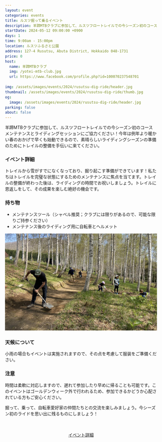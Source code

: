 ```yaml
---
layout: event
categories: events
title: ルスツ掘って乗るイベント
description: 羊蹄MTBクラブに参加して、ルスツフロートレイルでの今シーズン初のコースメンテナンスとライディングセッションにご協力ください！今年は例年より暖かい春のおかげで早くも始動できるので、素晴らしいライディングシーズンの準備のためにトレイルの整備を手伝いに来てください。
startDate: 2024-05-12 09:00:00 +0900
days: 1
time: 9:00am - 15:00pm
location: ルスツふるさと公園
address: 127-4 Rusutsu, Abuta District, Hokkaido 048-1731
price: 0
host:
  name: 羊蹄MTBクラブ
  img: /yotei-mtb-club.jpg
  url: https://www.facebook.com/profile.php?id=100070237548701

img: /assets/images/events/2024/rusutsu-dig-ride/header.jpg
thumbnail: /assets/images/events/2024/rusutsu-dig-ride/thumb.jpg
og:
  image: /assets/images/events/2024/rusutsu-dig-ride/header.jpg
parking: false
about: false
---
```

<span class="ja">羊蹄MTBクラブに<wbr>参加して、<wbr>ルスツフロートレイルでの<wbr>今シーズン初の<wbr>コースメンテナンスと<wbr>ライディングセッションに<wbr>ご協力ください！<wbr>今年は<wbr>例年より<wbr>暖かい春の<wbr>おかげで<wbr>早くも<wbr>始動できるので、<wbr>素晴らしい<wbr>ライディングシーズンの<wbr>準備の<wbr>ために<wbr>トレイルの<wbr>整備を<wbr>手伝いに<wbr>来てください。</span>

<div class="TrailforksWidgetTrail" data-w="100%" data-h="350px" data-trailid="450955" data-activitytype="1" data-map="1" data-basemap="trailforks" data-elevation="1" data-photos="0" data-title="1" data-info="1" data-trail_opacity="25" data-v="2" data-basicmap="1"></div>

### イベント詳細

<span class="ja">トレイルから<wbr>雪が<wbr>すでに<wbr>なくなっており、<wbr>掘り起こす<wbr>準備が<wbr>できています！<wbr>私たちは<wbr>トレイルを<wbr>完璧な<wbr>状態に<wbr>する<wbr>ための<wbr>メンテナンスに<wbr>焦点を<wbr>当てます。<wbr>トレイルの<wbr>整備が<wbr>終わった<wbr>後は、<wbr>ライディングの<wbr>時間で<wbr>お祝いしましょう。<wbr>トレイルに<wbr>恩返しを<wbr>して、<wbr>その<wbr>成果を<wbr>楽しむ<wbr>絶好の<wbr>機会です。</span>

### 持ち物

- <span class="ja">メンテナンスツール<wbr>（シャベル推奨；クラブには<wbr>限りが<wbr>あるので、<wbr>可能な<wbr>限り<wbr>ご持参ください）</span>
- <span class="ja">メンテナンス後の<wbr>ライディング用に<wbr>自転車と<wbr>ヘルメット</span>

![](/assets/images/events/2024/rusutsu-dig-ride/dig.jpg)

### 天候について

<span class="ja">小雨の<wbr>場合も<wbr>イベントは<wbr>実施されますので、<wbr>その<wbr>点を<wbr>考慮して<wbr>服装を<wbr>ご準備ください。</span>

### 注意

<span class="ja">時間は<wbr>柔軟に<wbr>対応しますので、<wbr>遅れて<wbr>参加したり<wbr>早めに<wbr>帰ることも<wbr>可能です。<wbr>この<wbr>イベントは<wbr>ゴールデンウィーク外で<wbr>行われる<wbr>ため、<wbr>参加できるかどうか<wbr>心配されている<wbr>方も<wbr>ご安心ください。</span>

<span class="ja">掘って、<wbr>乗って、<wbr>自転車愛好家の<wbr>仲間たちとの<wbr>交流を<wbr>楽しみましょう。<wbr>今シーズン初の<wbr>ライドを<wbr>思い出に<wbr>残る<wbr>ものにしましょう！</span>

<div style="text-align:center; margin:50px 0;">
  <a class="btn btn-primary" href="https://www.facebook.com/events/757779523146644" target="_blank">イベント詳細</a>
</div>

<script type="application/javascript" src="https://es.pinkbike.org/326/sprt/j/trailforks/iframeResizer.min.js"></script>
<script type="text/javascript">
var script = document.createElement("script"); script.setAttribute("src", "https://es.pinkbike.org/ttl-86400/sprt/j/trailforks/widget.js"); document.getElementsByTagName("head")[0].appendChild(script); var widgetCheck = false;
</script>


